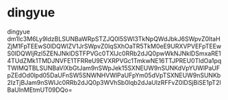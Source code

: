 # dingyue
dingyue
dm1lc3M6Ly9ldzBLSUNBaWRpSTZJQ0l5SWl3TkNpQWdJbkJ6SWpvZ0ltaHZjM1FpTEEwS0lDQWlZV1JrSWpvZ0lqSXhOaTR5TkM0eE9URXVPVEFpTEEwS0lDQWljRzl5ZENJNklDSTFPVGc0TXlJc0RRb2dJQ0pwWkNJNklDSmxaRE14TUdZMk1TMDJNVFE1TFRReU9EVXRPVGc1TmkwNE16TTJPREU0TldOa1pqTWlMQTBLSUNBaVlXbGtJam9nSWpJek15SXNEUW9nSUNKdVpYUWlPaUFpZEdOd0lpd05DaUFnSW5SNWNHVWlPaUFpYm05dVpTSXNEUW9nSUNKb2IzTjBJam9nSWlJc0RRb2dJQ0p3WVhSb0lqb2dJaUlzRFFvZ0lDSjBiSE1pT2lBaUlnMEtmUT09DQo=
